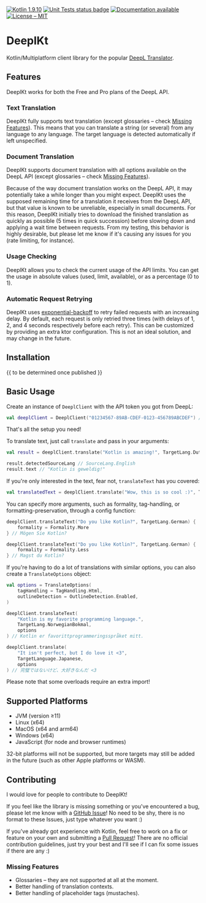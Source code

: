 [![Kotlin 1.9.10](https://img.shields.io/badge/Kotlin%2FMultiplatform-1.9.10-7F52FF.svg?logo=kotlin)](http://kotlinlang.org)
[![Unit Tests status badge](https://img.shields.io/github/actions/workflow/status/Micha-ohne-el/DeeplKt/unit-tests.yaml?label=Unit%20Tests)](https://github.com/Micha-ohne-el/DeeplKt/actions/workflows/unit-tests.yaml)
[![Documentation available](https://img.shields.io/badge/Documentation-available-blue)](https://micha-ohne-el.github.io/DeeplKt)
[![License – MIT](https://img.shields.io/github/license/Micha-ohne-el/DeeplKt?color=gold&label=License)](https://github.com/Micha-ohne-el/DeeplKt/blob/main/license.md)

# DeeplKt

Kotlin/Multiplatform client library for the popular [DeepL Translator](https://deepl.com).

## Features

DeeplKt works for both the Free and Pro plans of the DeepL API.

### Text Translation

DeeplKt fully supports text translation (except glossaries – check [Missing Features](#missing-features)). This means that you
can translate a string (or several) from any language to any language. The target language is detected automatically if left
unspecified.

### Document Translation

DeeplKt supports document translation with all options available on the DeepL API (except glossaries – check
[Missing Features](#missing-features)).

Because of the way document translation works on the DeepL API, it may potentially take a while longer than you might expect.
DeeplKt uses the supposed remaining time for a translation it receives from the DeepL API, but that value is known to be
unreliable, especially in small documents. For this reason, DeeplKt initially tries to download the finished translation as
quickly as possible (5 times in quick succession) before slowing down and applying a wait time between requests. From my
testing, this behavior is highly desirable, but please let me know if it's causing any issues for you (rate limiting, for
instance).

### Usage Checking

DeeplKt allows you to check the current usage of the API limits. You can get the usage in absolute values (used, limit,
available), or as a percentage (0 to 1).

### Automatic Request Retrying

DeeplKt uses [exponential-backoff](https://en.wikipedia.org/wiki/Exponential_backoff) to retry failed requests with an
increasing delay. By default, each request is only retried three times (with delays of 1, 2, and 4 seconds respectively before
each retry). This can be customized by providing an extra ktor configuration. This is not an ideal solution, and may change in
the future.

## Installation

{{ to be determined once published }}

## Basic Usage

Create an instance of `DeeplClient` with the API token you got from DeepL:

```kt
val deeplClient = DeeplClient("01234567-89AB-CDEF-0123-456789ABCDEF") // include the ":fx" suffix of free-plan tokens!
```

That's all the setup you need!

To translate text, just call `translate` and pass in your arguments:

```kt
val result = deeplClient.translate("Kotlin is amazing!", TargetLang.Dutch)

result.detectedSourceLang // SourceLang.English
result.text // "Kotlin is geweldig!"
```

If you're only interested in the text, fear not, `translateText` has you covered:

```kt
val translatedText = deeplClient.translate("Wow, this is so cool :)", TargetLang.Bulgarian) // "Уау, това е толкова готино :)"
```

You can specify more arguments, such as formality, tag-handling, or formatting-preservation, through a config function:

```kt
deeplClient.translateText("Do you like Kotlin?", TargetLang.German) {
    formality = Formality.More
} // Mögen Sie Kotlin?

deeplClient.translateText("Do you like Kotlin?", TargetLang.German) {
    formality = Formality.Less
} // Magst du Kotlin?
```

If you're having to do a lot of translations with similar options, you can also create a `TranslateOptions` object:

```kt
val options = TranslateOptions(
    tagHandling = TagHandling.Html,
    outlineDetection = OutlineDetection.Enabled,
)

deeplClient.translateText(
    "Kotlin is my favorite programming language.",
    TargetLang.NorwegianBokmal,
    options
) // Kotlin er favorittprogrammeringsspråket mitt.

deeplClient.translate(
    "It isn't perfect, but I do love it <3",
    TargetLanguage.Japanese,
    options
) // 完璧ではないけど、大好きなんだ <3
```

Please note that some overloads require an extra import!

## Supported Platforms

* JVM (version ≥11)
* Linux (x64)
* MacOS (x64 and arm64)
* Windows (x64)
* JavaScript (for node and browser runtimes)

32-bit platforms will not be supported, but more targets may still be added in the future (such as other Apple platforms or
WASM).

## Contributing

I would love for people to contribute to DeeplKt!

If you feel like the library is missing something or you've encountered a bug, please let me know with a
[GitHub Issue](https://github.com/Micha-ohne-el/DeeplKt/issues)! No need to be shy, there is no format to these Issues,
just type whatever you want :)

If you've already got experience with Kotlin, feel free to work on a fix or feature on your own and submitting a
[Pull Request](https://github.com/Micha-ohne-el/DeeplKt/pulls)! There are no official contribution guidelines, just try your
best and I'll see if I can fix some issues if there are any :)

### Missing Features

* Glossaries – they are not supported at all at the moment.
* Better handling of translation contexts.
* Better handling of placeholder tags (mustaches).
